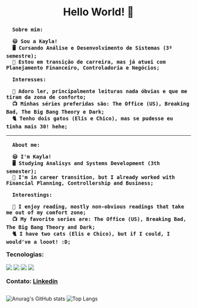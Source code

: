<h1 align=center> Hello World! 👋 </h1> 
 
  <h3>
     
 
      Sobre mim:
 
      😃 Sou a Kayla!
      🖥️ Cursando Análise e Desenvolvimento de Sistemas (3º semestre);
      💼 Estou em transição de carreira, mas já atuei com Planejamento Financeiro, Controladoria e Negócios;

      Interesses:
 
      📖 Adoro ler, principalmente leituras nada óbvias e que me tiram da zona de conforto;
      📺 Minhas séries preferidas são: The Office (US), Breaking Bad, The Big Bang Theory e Dark;
      🐈 Tenho dois gatos (Elis e Chico), mas se pudesse eu tinha mais 30! hehe;
 _______________________________________________________________________________________________________________________________________________________________
 
      About me:
 
      😃 I'm Kayla!
      🖥️ Studying Analisys and Systems Development (3th semester);
      💼 I'm in career transition, but I already worked with Financial Planning, Controllership and Business;

      Interestings:
 
      📖 I enjoy reading, mostly non-obvious readings that take me out of my comfort zone;
      📺 My favorite series are: The Office (US), Breaking Bad, The Big Bang Theory and Dark;
      🐈 I have two cats (Elis e Chico), but if I could, I would've a looot! :D;
   
  
  
  Tecnologias:
  
  <p align="left">
    <img src="https://img.shields.io/badge/html5%20-%23E34F26.svg?&style=for-the-badge&logo=html5&logoColor=white"/> 
    <img src="https://img.shields.io/badge/css3%20-%231572B6.svg?&style=for-the-badge&logo=css3&logoColor=white"/>
    <img src="https://img.shields.io/badge/Java-ED8B00?style=for-the-badge&logo=openjdk&logoColor=white"/>
    <img src="https://img.shields.io/badge/MySQL-005C84?style=for-the-badge&logo=mysql&logoColor=white"/>
  </p>
  
  Contato:
  <a href="https://www.linkedin.com/in/kayla-deodato/"> Linkedin </a><br>
  
 </h3>
  
##

![Anurag's GitHub stats](https://github-readme-stats.vercel.app/api?username=kayladeodato&show_icons=true&theme=omni&hide=contribs,prs)
![Top Langs](https://github-readme-stats.vercel.app/api/top-langs/?username=kayladeodato&layout=compact&theme=omni)
